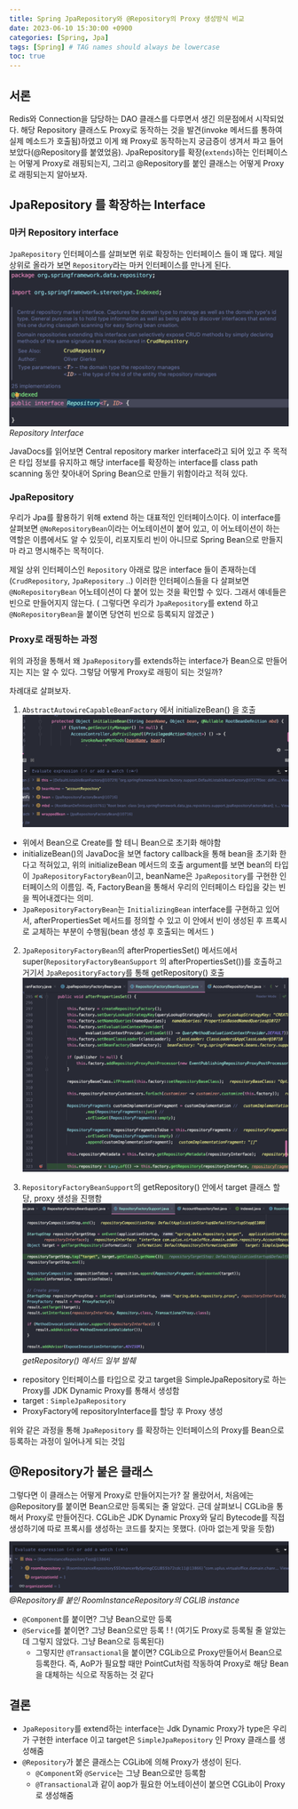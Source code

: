 ```yaml
---
title: Spring JpaRepository와 @Repository의 Proxy 생성방식 비교
date: 2023-06-10 15:30:00 +0900
categories: [Spring, Jpa]
tags: [Spring] # TAG names should always be lowercase
toc: true
---
```


## 서론
 Redis와 Connection을 담당하는 DAO 클래스를 다루면서 생긴 의문점에서 시작되었다. 해당 Repository 클래스도 Proxy로 동작하는 것을 발견(invoke 메서드를 통하여 실제 메소드가 호출됨)하였고 이게 왜 Proxy로 동작하는지 궁금증이 생겨서 파고 들어보았다(@Repository를 붙였었음). JpaRepository를 확장(`extends`)하는 인터페이스는 어떻게 Proxy로 래핑되는지, 그리고 @Repository를 붙인 클래스는 어떻게 Proxy로 래핑되는지 알아보자.

## JpaRepository 를 확장하는 Interface
### 마커 Repository interface

`JpaRepository` 인터페이스를 살펴보면 위로 확장하는 인터페이스 들이 꽤 많다. 제일 상위로 올라가 보면 `Repository`라는 마커 인터페이스를 만나게 된다.
![Repository Interface](/assets/images/repository_interface.png)_Repository Interface_

JavaDocs를 읽어보면 Central repository marker interface라고 되어 있고 주 목적은 타입 정보를 유지하고 해당 interface를 확장하는 interface를 class path scanning 동안 찾아내어 Spring Bean으로 만들기 위함이라고 적혀 있다. 

### JpaRepository

우리가 Jpa를 활용하기 위해 extend 하는 대표적인 인터페이스이다. 이 interface를 살펴보면 `@NoRepositoryBean`이라는 어노테이션이 붙어 있고, 이 어노테이션이 하는 역할은 이름에서도 알 수 있듯이, 리포지토리 빈이 아니므로 Spring Bean으로 만들지 마 라고 명시해주는 목적이다.

제일 상위 인터페이스인 `Repository` 아래로 많은 interface 들이 존재하는데(`CrudRepository`, `JpaRepository` ..) 이러한 인터페이스들을 다 살펴보면 `@NoRepositoryBean` 어노테이션이 다 붙어 있는 것을 확인할 수 있다. 그래서 얘네들은 빈으로 만들어지지 않는다. ( 그렇다면 우리가 `JpaRepository`를 extend 하고 `@NoRepositoryBean`을 붙이면 당연히 빈으로 등록되지 않겠군 )

### Proxy로 래핑하는 과정

위의 과정을 통해서 왜 `JpaRepository`를 extends하는 interface가 Bean으로 만들어지는 지는 알 수 있다. 그렇담 어떻게 Proxy로 래핑이 되는 것일까?

차례대로 살펴보자. <br>
1. `AbstractAutowireCapableBeanFactory` 에서 initializeBean() 을 호출 <br>
![initialize-bean](/assets/images/initialize_bean.png)
- 위에서 Bean으로 Create를 할 테니 Bean으로 초기화 해야함
- initializeBean()의 JavaDoc을 보면 factory callback을 통해 bean을 초기화 한다고 적혀있고, 위의 initializeBean 메서드의 호출 argument를 보면 bean의 타입이 `JpaRepositoryFactoryBean`이고, beanName은 `JpaRepository`를 구현한 인터페이스의 이름임. 즉, FactoryBean을 통해서 우리의 인터페이스 타입을 갖는 빈을 찍어내겠다는 의미.
- `JpaRepositoryFactoryBean`는 `InitializingBean` interface를 구현하고 있어서, afterPropertiesSet 메서드를 정의할 수 있고 이 안에서 빈이 생성된 후 프록시로 교체하는 부분이 수행됨(bean 생성 후 호출되는 메서드 )

2. `JpaRepositoryFactoryBean`의 afterPropertiesSet() 메서드에서 super(`RepositoryFactoryBeanSupport` 의 afterPropertiesSet())를 호출하고 거기서 `JpaRepositoryFactory`를 통해 getRepository() 호출
![afterproperties-set](/assets/images/afterproperties_set.png)

3. `RepositoryFactoryBeanSupport`의 getRepository() 안에서 target 클래스 할당, proxy 생성을 진행함
![create_repository](/assets/images/create_repository.png)_getRepository() 메서드 일부 발췌_
- repository 인터페이스를 타입으로 갖고 target을 SimpleJpaRepository로 하는 Proxy를 JDK Dynamic Proxy를 통해서 생성함
- target : `SimpleJpaRepository`
- ProxyFactory에 repositoryInterface를 할당 후 Proxy 생성

위와 같은 과정을 통해 `JpaRepository` 를 확장하는 인터페이스의 Proxy를 Bean으로 등록하는 과정이 일어나게 되는 것임

## @Repository가 붙은 클래스
그렇다면 이 클래스는 어떻게 Proxy로 만들어지는가? 잘 몰랐어서, 처음에는 @Repository를 붙이면 Bean으로만 등록되는 줄 알았다. 근데 살펴보니 CGLib을 통해서 Proxy로 만들어진다. CGLib은 JDK Dynamic Proxy와 달리 Bytecode를 직접 생성하기에 따로 프록시를 생성하는 코드를 찾지는 못했다. (아마 없는게 맞을 듯함)

![cglib-repository](/assets/images/repository_annotation.png)_@Repository를 붙인 RoomInstanceRepository의 CGLIB instance_

- `@Component`를 붙이면? 그냥 Bean으로만 등록
- `@Service`를 붙이면? 그냥 Bean으로만 등록 ! ! (여기도 Proxy로 등록될 줄 알았는데 그렇지 않았다. 그냥 Bean으로 등록된다)
  - 그렇지만 `@Transactional`을 붙이면? CGLib으로 Proxy만들어서 Bean으로 등록한다. 즉, AoP가 필요할 때만 PointCut처럼 작동하여 Proxy로 해당 Bean을 대체하는 식으로 작동하는 것 같다

## 결론
- `JpaRepository`를 extend하는 interface는 Jdk Dynamic Proxy가 type은 우리가 구현한 interface 이고 target은 `SimpleJpaRepository` 인 Proxy 클래스를 생성해줌
- `@Repository`가 붙은 클래스는 CGLib에 의해 Proxy가 생성이 된다.
  - `@Component`와 `@Service`는 그냥 Bean으로만 등록함
  - `@Transactional`과 같이 aop가 필요한 어노테이션이 붙으면 CGLib이 Proxy로 생성해줌
